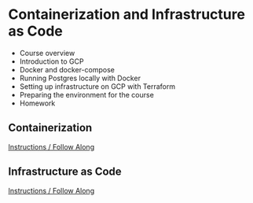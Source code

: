 # Containerization and Infrastructure as Code

- Course overview
- Introduction to GCP
- Docker and docker-compose
- Running Postgres locally with Docker
- Setting up infrastructure on GCP with Terraform
- Preparing the environment for the course
- Homework

## Containerization

[Instructions / Follow Along](1-docker_sql)

## Infrastructure as Code

[Instructions / Follow Along](2-terraform_gcp)